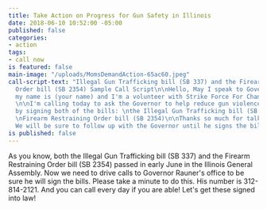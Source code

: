 ```yaml
---
title: Take Action on Progress for Gun Safety in Illinois
date: 2018-06-10 10:52:00 -05:00
published: false
categories:
- action
tags:
- call now
is featured: false
main-image: "/uploads/MomsDemandAction-65ac60.jpeg"
call-script-text: "Illegal Gun Trafficking bill (SB 337) and the Firearm Restraining
  Order bill (SB 2354) Sample Call Script\n\nHello, May I speak to Governor Rauner?\n\nHi,
  my name is (your name) and I'm a volunteer with Strike Force For Change-INDIVISIBLE.
  \n\nI'm calling today to ask the Governor to help reduce gun violence in Illinois
  by signing both of the bills: \nthe Illegal Gun Trafficking bill (SB 337) and the
  \nFirearm Restraining Order bill (SB 2354)\n\nThanks so much for talking to me!
  We will be sure to follow up with the Governor until he signs the bills.  \n"
is published: false
---
```


As you know, both the Illegal Gun Trafficking bill (SB 337) and the Firearm Restraining Order bill (SB 2354) passed in early June in the Illinois General Assembly. Now we need to drive calls to Governor Rauner's office to be sure he will sign the bills. Please take a minute to do this. His number is 312-814-2121. And you can call every day if you are able! Let's get these signed into law!